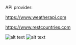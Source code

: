 API provider:

https://www.weatherapi.com

https://www.restcountries.com

![alt text](https://firebasestorage.googleapis.com/v0/b/fir-react-upload-1f038.appspot.com/o/images%2F32.png?alt=media&token=7925bc2c-01b3-42a3-bcbc-6ccb4d3c6cf7)
![alt text](https://firebasestorage.googleapis.com/v0/b/fir-react-upload-1f038.appspot.com/o/images%2F11.PNG?alt=media&token=82ec5ed2-3ff3-4e44-a378-9693348c04e7)
